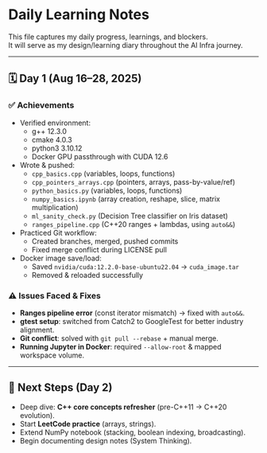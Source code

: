 # Daily Learning Notes

This file captures my daily progress, learnings, and blockers.  
It will serve as my design/learning diary throughout the AI Infra journey.

---

## 🗓 Day 1 (Aug 16–28, 2025)
### ✅ Achievements
- Verified environment:
  - g++ 12.3.0
  - cmake 4.0.3
  - python3 3.10.12
  - Docker GPU passthrough with CUDA 12.6
- Wrote & pushed:
  - `cpp_basics.cpp` (variables, loops, functions)
  - `cpp_pointers_arrays.cpp` (pointers, arrays, pass-by-value/ref)
  - `python_basics.py` (variables, loops, functions)
  - `numpy_basics.ipynb` (array creation, reshape, slice, matrix multiplication)
  - `ml_sanity_check.py` (Decision Tree classifier on Iris dataset)
  - `ranges_pipeline.cpp` (C++20 ranges + lambdas, using `auto&&`)
- Practiced Git workflow:
  - Created branches, merged, pushed commits
  - Fixed merge conflict during LICENSE pull
- Docker image save/load:
  - Saved `nvidia/cuda:12.2.0-base-ubuntu22.04` → `cuda_image.tar`
  - Removed & reloaded successfully

### ⚠️ Issues Faced & Fixes
- **Ranges pipeline error** (const iterator mismatch) → fixed with `auto&&`.
- **gtest setup**: switched from Catch2 to GoogleTest for better industry alignment.
- **Git conflict**: solved with `git pull --rebase` + manual merge.
- **Running Jupyter in Docker**: required `--allow-root` & mapped workspace volume.

---

## 🔮 Next Steps (Day 2)
- Deep dive: **C++ core concepts refresher** (pre-C++11 → C++20 evolution).
- Start **LeetCode practice** (arrays, strings).
- Extend NumPy notebook (stacking, boolean indexing, broadcasting).
- Begin documenting design notes (System Thinking).
